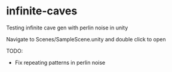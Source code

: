 # infinite-caves
Testing infinite cave gen with perlin noise in unity

Navigate to Scenes/SampleScene.unity and double click to open 

TODO:
- Fix repeating patterns in perlin noise
